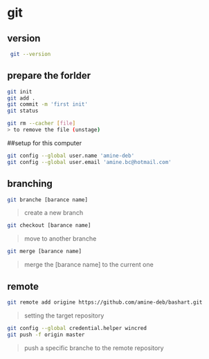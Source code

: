 # git

## version
```bash
 git --version
 ```

## prepare the forlder
```bash
git init
git add .
git commit -m 'first init'
git status
```

```bash
git rm --cacher [file] 
> to remove the file (unstage)
```

##setup for this computer 

```bash
git config --global user.name 'amine-deb'  
git config --global user.email 'amine.bc@hotmail.com' 
```


## branching

```bash
git branche [barance name] 
```
> create a new branch

```bash
git checkout [barance name] 
```
> move to another branche

```bash
git merge [barance name]
```
> merge the [barance name] to the current one

## remote

```bash
git remote add origine https://github.com/amine-deb/bashart.git
```
> setting the target repository


```bash
git config --global credential.helper wincred
git push -f origin master
```
> push a specific branche to the remote repository




